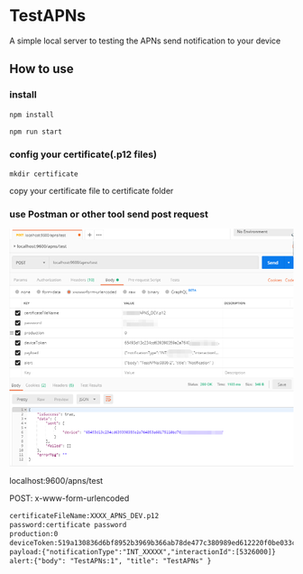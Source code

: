 # TestAPNs

A simple local server to testing the APNs send notification to your device

## How to use

### install

```
npm install
```

```
npm run start
```

### config your certificate(.p12 files)

```
mkdir certificate
```

copy your certificate file to certificate folder

### use Postman or other tool send post request

![](post-request.png)

localhost:9600/apns/test

POST: x-www-form-urlencoded

```
certificateFileName:XXXX_APNS_DEV.p12
password:certificate password
production:0
deviceToken:519a130836d6bf8952b3969b366ab78de477c380989ed612220f0be033c590fc
payload:{"notificationType":"INT_XXXXX","interactionId":[5326000]}
alert:{"body": "TestAPNs:1", "title": "TestAPNs" }
```
